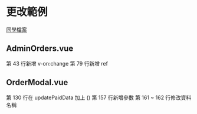 # 更改範例
[同學檔案](https://github.com/CodingSnorlax/firm-living)
## AdminOrders.vue
第 43 行新增 v-on:change
第 79 行新增 ref

## OrderModal.vue
第 130 行在 updatePaidData 加上 ()
第 157 行新增參數
第 161 ~ 162 行修改資料名稱

